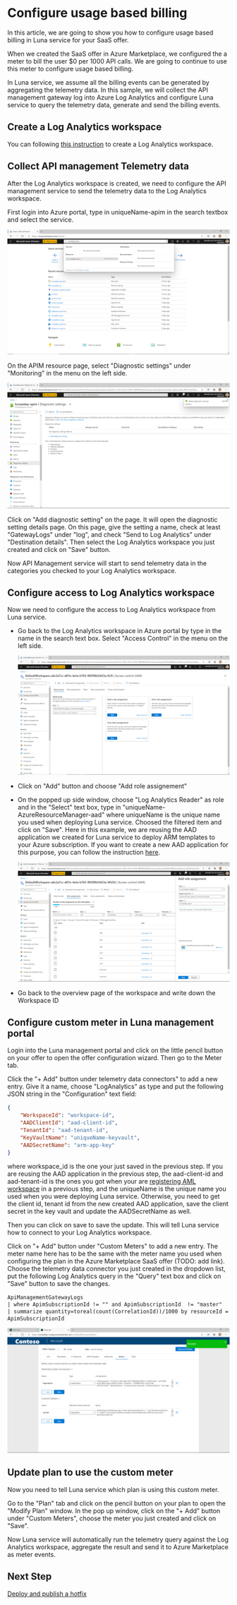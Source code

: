 # Configure usage based billing

In this article, we are going to show you how to configure usage based billing in Luna service for your SaaS offer.

When we created the SaaS offer in Azure Marketplace, we configured the a meter to bill the user $0 per 1000 API calls. We are going to continue to use this meter to configure usage based billing.

In Luna service, we assume all the billing events can be generated by aggregating the telemetry data. In this sample, we will collect the API management gateway log into Azure Log Analytics and configure Luna service to query the telemetry data, generate and send the billing events.

## Create a Log Analytics workspace

You can following [this instruction](https://docs.microsoft.com/en-us/azure/azure-monitor/learn/quick-create-workspace) to create a Log Analytics workspace.

## Collect API management Telemetry data

After the Log Analytics workspace is created, we need to configure the API management service to send the telemetry data to the Log Analytics workspace.

First login into Azure portal, type in uniqueName-apim in the search textbox and select the service.

![azure-portal-go-to-apim](../../images/luna.ai/azure-portal-go-to-apim.png)

On the APIM resource page, select "Diagnostic settings" under "Monitoring" in the menu on the left side.

![azure-portal-apim-diagnostic](../../images/luna.ai/azure-portal-apim-diagnostic.png)

Click on "Add diagnostic setting" on the page. It will open the diagnostic setting details page. On this page, give the setting a name, check at least "GatewayLogs" under "log", and check "Send to Log Analytics" under "Destination details". Then select the Log Analytics workspace you just created and click on "Save" button.

Now API Management service will start to send telemetry data in the categories you checked to your Log Analytics workspace.

## Configure access to Log Analytics workspace

Now we need to configure the access to Log Analytics workspace from Luna service.

- Go back to the Log Analytics workspace in Azure portal by type in the name in the search text box. Select "Access Control" in the menu on the left side.

    ![azure-portal-log-analytics](../../images/luna.ai/azure-portal-log-analytics.png)

- Click on "Add" button and choose "Add role assignement"
- On the popped up side window, choose "Log Analytics Reader" as role and in the "Select" text box, type in "uniqueName-AzureResourceManager-aad" where uniqueName is the unique name you used when deploying Luna service. Choosed the filtered item and click on "Save". Here in this example, we are reusing the AAD application we created for Luna service to deploy ARM templates to your Azure subscription. If you want to create a new AAD application for this purpose, you can follow the instruction [here](https://docs.microsoft.com/en-us/azure/active-directory/develop/howto-create-service-principal-portal).

    ![azure-portal-log-analytics-role-assignement](../../images/luna.ai/azure-portal-log-analytics-role-assignement.png)

- Go back to the overview page of the workspace and write down the Workspace ID

## Configure custom meter in Luna management portal

Login into the Luna management portal and click on the little pencil button on your offer to open the offer configuration wizard. Then go to the Meter tab.

Click the "+ Add" button under telemetry data connectors" to add a new entry. Give it a name, choose "LogAnalytics" as type and put the following JSON string in the "Configuration" text field:

```json
{
    "WorkspaceId": "workspace-id",
    "AADClientId": "aad-client-id",
    "TenantId": "aad-tenant-id",
    "KeyVaultName": "uniqueName-keyvault",
    "AADSecretName": "arm-app-key"
}
```

where workspace_id is the one your just saved in the previous step. If you are reusing the AAD application in the previous step, the aad-client-id and aad-tenant-id is the ones you got when your are [registering AML workspace](./publish-ai-service.md#Register-a-Azure-Machine-Learning-workspace) in a previous step, and the uniqueName is the unique name you used when you were deploying Luna service. Otherwise, you need to get the client id, tenant id from the new created AAD application, save the client secret in the key vault and update the AADSecretName as well.

Then you can click on save to save the update. This will tell Luna service how to connect to your Log Analytics workspace.

Click on "+ Add" button under "Custom Meters" to add a new entry. The meter name here has to be the same with the meter name you used when configuring the plan in the Azure Marketplace SaaS offer (TODO: add link). Choose the telemetry data connector you just created in the dropdown list, put the following Log Analytics query in the "Query" text box and click on "Save" button to save the changes.

```text
ApiManagementGatewayLogs
| where ApimSubscriptionId != "" and ApimSubscriptionId  != "master"
| summarize quantity=toreal(count(CorrelationId))/1000 by resourceId = ApimSubscriptionId
```

![luna-portal-custom-meters](../../images/luna.ai/luna-portal-custom-meters.png)

## Update plan to use the custom meter

Now you need to tell Luna service which plan is using this custom meter.

Go to the "Plan" tab and click on the pencil button on your plan to open the "Modify Plan" window. In the pop up window, click on the "+ Add" button under "Custom Meters", choose the meter you just created and click on "Save".

Now Luna service will automatically run the telemetry query against the Log Analytics workspace, aggregate the result and send it to Azure Marketplace as meter events.

## Next Step

[Deploy and publish a hotfix](./deploy-a-hotfix.md)
